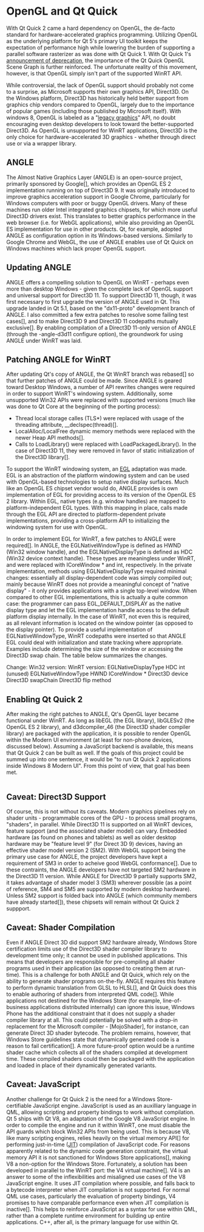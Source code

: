 # OpenGL and Qt Quick

With Qt Quick 2 came a hard dependency on OpenGL, the de-facto standard for hardware-accelerated graphics programming. Utilizing OpenGL as the underlying platform for Qt 5's primary UI toolkit keeps the expectation of performance high while lowering the burden of supporting a parallel software rasterizer as was done with Qt Quick 1. With Qt Quick 1's [announcement of deprecation](/appendix/references.md#qt-quick-1-deprecated), the importance of the Qt Quick OpenGL Scene Graph is further reinforced. The unfortunate reality of this movement, however, is that OpenGL simply isn't part of the supported WinRT API.

While controversial, the lack of OpenGL support should probably not come to a surprise, as Microsoft supports their own graphics API, Direct3D. On the Windows platform, Direct3D has historically held better support from graphics chip vendors compared to OpenGL, largely due to the importance of popular games (including those published by Microsoft itself). With windows 8, OpenGL is labeled as a "[legacy graphics](/appendix/msdn.md#opengl)" API, no doubt encouraging even desktop developers to look toward the better-supported Direct3D. As OpenGL is unsupported for WinRT applications, Direct3D is the only choice for hardware-accelerated 3D graphics - whether through direct use or via a wrapper library.

## ANGLE
The Almost Native Graphics Layer (ANGLE) is an open-source project, primarily sponsored by Google[], which provides an OpenGL ES 2 implementation running on top of Direct3D 9. It was originally introduced to improve graphics acceleration support in Google Chrome, particularly for Windows computers with poor or buggy OpenGL drivers. Many of these machines run older Intel integrated graphics chipsets, for which more useful Direct3D drivers exist. This translates to better graphics performance in the web browser (i.e. for WebGL applications), while also providing an OpenGL ES implementation for use in other products. Qt, for example, adopted ANGLE as configuration option in its Windows-based versions. Similarly to Google Chrome and WebGL, the use of ANGLE enables use of Qt Quick on Windows machines which lack proper OpenGL support.

## Updating ANGLE
ANGLE offers a compelling solution to OpenGL on WinRT - perhaps even more than desktop Windows - given the complete lack of OpenGL support and universal support for Direct3D 11. To support Direct3D 11, though, it was first necessary to first upgrade the version of ANGLE used in Qt. This upgrade landed in Qt 5.1, based on the "dx11-proto" development branch of ANGLE. I also committed a few extra patches to resolve some failing test cases[], and to make Direct3D 9 and Direct3D 11 codepaths mutually exclusive[]. By enabling compilation of a Direct3D 11-only version of ANGLE (through the -angle-d3d11 configure option), the groundwork for using ANGLE under WinRT was laid.

## Patching ANGLE for WinRT
After updating Qt's copy of ANGLE, the Qt WinRT branch was rebased[] so that further patches of ANGLE could be made. Since ANGLE is geared toward Desktop Windows, a number of API rewrites changes were required in order to support WinRT's windowing system. Additionally, some unsupported Win32 APIs were replaced with supported versions (much like was done to Qt Core at the beginning of the porting process):
 - Thread local storage calles (TLS*) were replaced with usage of the threading attribute, __declspec(thread)[].
 - LocalAlloc/LocalFree dynamic memory methods were replaced with the newer Heap API methods[].
 - Calls to LoadLibrary() were replaced with LoadPackagedLibrary(). In the case of Direct3D 11, they were removed in favor of static initialization of the Direct3D library[].

To support the WinRT windowing system, an [EGL](/appendix/terms.md#egl) adaptation was made. EGL is an abstraction of the platform windowing system and can be used with OpenGL-based technologies to setup native display surfaces. Much like an OpenGL ES chipset vendor would do, ANGLE provides is own implementation of EGL for providing access to its version of the OpenGL ES 2 library. Within EGL, native types (e.g. window handles) are mapped to platform-independent EGL types. With this mapping in place, calls made through the EGL API are directed to platform-dependent private implementations, providing a cross-platform API to initializing the windowing system for use with OpenGL.

In order to implement EGL for WinRT, a few patches to ANGLE were required[]. In ANGLE, the EGLNativeWindowType is defined as HWND (Win32 window handle), and the EGLNativeDisplayType is defined as HDC (Win32 device context handle). These types are meaningless under WinRT, and were replaced with ICoreWindow * and int, respectively. In the private implementation, methods using EGLNativeDisplayType required minimal changes: essentially all display-dependent code was simply compiled out; mainly because WinRT does not provide a meaningful concept of "native display" - it only provides applications with a single top-level window. When compared to other EGL implementations, this is actually a quite common case: the programmer can  pass EGL_DEFAULT_DISPLAY as the native display type and let the EGL implementation handle access to the default platform display internally. In the case of WinRT, not even this is required, as all relevant information is located on the window pointer (as opposed to the display pointer). To provide a useful implementation of EGLNativeWindowType, WinRT codepaths were inserted so that ANGLE EGL could deal with initialization and state tracking where appropriate. Examples include determining the size of the window or accessing the Direct3D swap chain. The table below summarizes the changes.

Change: Win32 version: WinRT version:
EGLNativeDisplayType HDC int (unused)
EGLNativeWindowType HWND ICoreWindow *
Direct3D device
Direct3D swapChain
Direct3D flip method


## Enabling Qt Quick 2
After making the right patches to ANGLE, Qt's OpenGL layer became functional under WinRT. As long as libEGL (the EGL library), libGLESv2 (the OpenGL ES 2 library), and d3dcompiler_46 (the Direct3D shader compiler library) are packaged with the application, it is possible to render OpenGL within the Modern UI environment (at least for non-phone devices, discussed below). Assuming a JavaScript backend is available, this means that Qt Quick 2 can be built as well. If the goals of this project could be summed up into one sentence, it would be "to run Qt Quick 2 applications inside Windows 8 Modern UI". From this point of view, that goal has been met.

<image of qt app running here>

## Caveat: Direct3D Support
Of course, this is not without its caveats. Modern graphics pipelines rely on shader units - programmable cores of the GPU - to process small programs, "shaders", in parallel. While Direct3D 11 is supported on all WinRT devices, feature support (and the associated shader model) can vary. Embedded hardware (as found on phones and tablets) as well as older desktop hardware may be "feature level 9" (for Direct 3D 9) devices, having an effective shader model version 2 (SM2). With WebGL support being the primary use case for ANGLE, the project developers have kept a requirement of SM3 in order to acheive good WebGL conformance[]. Due to these contraints, the ANGLE developers have not targeted SM2 hardware in the Direct3D 11 version. While ANGLE for Direct3D 9 partially supports SM2, it takes advantage of shader model 3 (SM3) wherever possible (as a point of reference, SM4 and SM5 are supported by modern desktop hardware). Unless SM2 support is folded back into ANGLE (which community members have already started[]), these chipsets will remain without Qt Quick 2 suppport.

## Caveat: Shader Compilation
Even if ANGLE Direct 3D did support SM2 hardware already, Windows Store certification limits use of the Direct3D shader compiler library to development time only; it cannot be used in published applications. This means that developers are responsible for pre-compiling all shader programs used in their application (as opposed to creating them at run-time). This is a challenge for both ANGLE and Qt Quick, which rely on the ability to generate shader programs on-the-fly. ANGLE requires this feature to perform dynamic translation from GLSL to HLSL[], and Qt Quick does this to enable authoring of shaders from interpreted QML code[]. While applications not destined for the Windows Store (for example, line-of-business applications distributed internally) can ignore this issue, Windows Phone has the additional constraint that it does not supply a shader compiler library at all. This could potentially be solved with a drop-in replacement for the Microsoft compiler - [MojoShader], for instance, can generate Direct 3D shader bytecode. The problem remains, however, that Windows Store guidelines state that dynamically generated code is a reason to fail certification[]. A more future-proof option would be a runtime shader cache which collects all of the shaders compiled at development time. These compiled shaders could then be packaged with the application and loaded in place of their dynamically generated variants.

## Caveat: JavaScript
Another challenge for Qt Quick 2 is the need for a Windows Store-certifiable JavaScript engine. JavaScript is used as an auxilliary language in QML, allowing scripting and property bindings to work without compilation. Qt 5 ships with Qt V8, an adaptation of the Google V8 JavaScript engine. In order to compile the engine and run it within WinRT, one must disable the API guards which block Win32 APIs from being used. This is because V8, like many scripting engines, relies heavily on the virtual memory API[] for performing just-in-time ([JIT](/appendix/terms.md#jit)) compilation of JavaScript code. For reasons apparently related to the dynamic code generation constraint, the virtual memory API it is not sanctioned for Windows Store applications[], making V8 a non-option for the Windows Store. Fortunately, a solution has been developed in parallel to the WinRT port: the V4 virtual machine[]. V4 is an answer to some of the inflexibilities and misaligned use cases of the V8 JavaScript engine. It uses JIT compilation where possible, and falls back to a bytecode interpreter when JIT compilation is not supported. For normal QML use cases, particularly the evaluation of property bindings, V4 promises to have comparable performance even when JIT compilation is inactive[]. This helps to reinforce JavaScript as a syntax for use within QML, rather than a complete runtime environment for building up entire applications. C++, after all, is the primary language for use within Qt.
